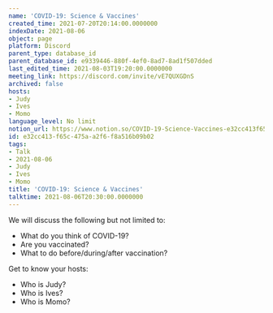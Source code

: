 ```yaml
---
name: 'COVID-19: Science & Vaccines'
created_time: 2021-07-20T20:14:00.0000000
indexDate: 2021-08-06
object: page
platform: Discord
parent_type: database_id
parent_database_id: e9339446-880f-4ef0-8ad7-8ad1f507dded
last_edited_time: 2021-08-03T19:20:00.0000000
meeting_link: https://discord.com/invite/vE7QUXGDnS
archived: false
hosts:
- Judy
- Ives
- Momo
language_level: No limit
notion_url: https://www.notion.so/COVID-19-Science-Vaccines-e32cc413f65c475aa2f6f8a516b09b02
id: e32cc413-f65c-475a-a2f6-f8a516b09b02
tags:
- Talk
- 2021-08-06
- Judy
- Ives
- Momo
title: 'COVID-19: Science & Vaccines'
talktime: 2021-08-06T20:30:00.0000000
---
```



We will discuss the following but not limited to:
   - What do you think of COVID-19?
   - Are you vaccinated?
   - What to do before/during/after vaccination?

Get to know your hosts:
   - Who is Judy?
   - Who is Ives?
   - Who is Momo?



